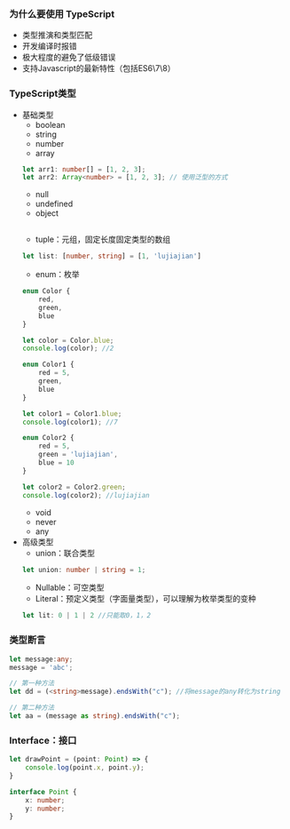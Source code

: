### 为什么要使用 TypeScript
* 类型推演和类型匹配
* 开发编译时报错
* 极大程度的避免了低级错误
* 支持Javascript的最新特性（包括ES6\7\8）

### TypeScript类型
* 基础类型
    * boolean
    * string
    * number
    * array
    ```ts
    let arr1: number[] = [1, 2, 3];
    let arr2: Array<number> = [1, 2, 3]; // 使用泛型的方式
    ```
    * null
    * undefined
    * object
    ```ts

    ```
    * tuple：元组，固定长度固定类型的数组
    ```ts
    let list: [number, string] = [1, 'lujiajian']
    ```
    * enum：枚举
    ```ts
    enum Color {
        red,
        green,
        blue
    }

    let color = Color.blue;
    console.log(color); //2

    enum Color1 {
        red = 5,
        green,
        blue
    }

    let color1 = Color1.blue;
    console.log(color1); //7

    enum Color2 {
        red = 5,
        green = 'lujiajian',
        blue = 10
    }

    let color2 = Color2.green;
    console.log(color2); //lujiajian
    ```
    * void
    * never
    * any
* 高级类型
    * union：联合类型
    ```ts
    let union: number | string = 1;
    ```
    * Nullable：可空类型
    * Literal：预定义类型（字面量类型），可以理解为枚举类型的变种
    ```ts
    let lit: 0 | 1 | 2 //只能取0，1，2
    ```
### 类型断言
```ts
let message:any;
message = 'abc';

// 第一种方法
let dd = (<string>message).endsWith("c"); //将message的any转化为string

// 第二种方法
let aa = (message as string).endsWith("c");
```

### Interface：接口
```ts
let drawPoint = (point: Point) => {
    console.log(point.x, point.y);
}

interface Point {
    x: number;
    y: number;
}
```